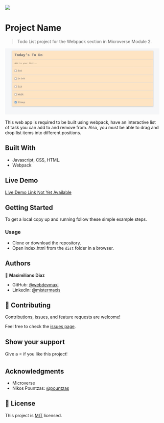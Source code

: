![](https://img.shields.io/badge/Microverse-blueviolet)

# Project Name

> Todo List project for the Webpack section in Microverse Module 2.

![screenshot](./app_screenshot.jpg)

This web app is required to be built using webpack, have an interactive list of task you can add to and remove from. Also, you must be able to drag and drop list items into different positions.

## Built With

- Javascript, CSS, HTML.
- Webpack

## Live Demo

[Live Demo Link Not Yet Available](https://github.com/webdevmaxi)


## Getting Started

To get a local copy up and running follow these simple example steps.

### Usage
- Clone or download the repository.
- Open index.html from the `dist` folder in a browser.

## Authors

👤 **Maximiliano Diaz**

- GitHub: [@webdevmaxi](https://github.com/webdevmaxi)
- LinkedIn: [@mistermaxis](https://linkedin.com/in/linkedinhandle)

## 🤝 Contributing

Contributions, issues, and feature requests are welcome!

Feel free to check the [issues page](../../issues/).

## Show your support

Give a ⭐️ if you like this project!

## Acknowledgments

- Microverse
- Nikos Pountzas: [@pountzas](https://github.com/pountzas)

## 📝 License

This project is [MIT](./MIT.md) licensed.
